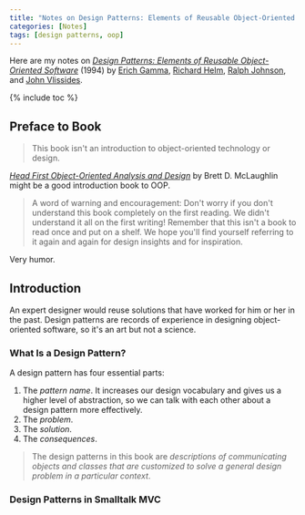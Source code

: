 ```yaml
---
title: "Notes on Design Patterns: Elements of Reusable Object-Oriented Software"
categories: [Notes]
tags: [design patterns, oop]
---
```


Here are my notes on [*Design Patterns: Elements of Reusable Object-Oriented Software*](https://www.amazon.com/dp/0201633612) (1994) by [Erich Gamma](https://twitter.com/erichgamma), [Richard Helm](https://de.wikipedia.org/wiki/Richard_Helm), [Ralph Johnson](https://en.wikipedia.org/wiki/Ralph_Johnson_(computer_scientist)), and [John Vlissides](https://en.wikipedia.org/wiki/John_Vlissides).

{% include toc %}

## Preface to Book

> This book isn't an introduction to object-oriented technology or design.

[*Head First Object-Oriented Analysis and Design*](https://www.amazon.com/dp/0596008678) by Brett D. McLaughlin might be a good introduction book to OOP.

> A word of warning and encouragement: Don't worry if you don't understand this book completely on the first reading. We didn't understand it all on the first writing! Remember that this isn't a book to read once and put on a shelf. We hope you'll find yourself referring to it again and again for design insights and for inspiration.

Very humor.

## Introduction

An expert designer would reuse solutions that have worked for him or her in the past. Design patterns are records of experience in designing object-oriented software, so it's an art but not a science.

### What Is a Design Pattern?

A design pattern has four essential parts:

1. The *pattern name*. It increases our design vocabulary and gives us a higher level of abstraction, so we can talk with each other about a design pattern more effectively.
2. The *problem*.
3. The *solution*.
4. The *consequences*.

> The design patterns in this book are *descriptions of communicating objects and classes that are customized to solve a general design problem in a particular context*.

### Design Patterns in Smalltalk MVC

